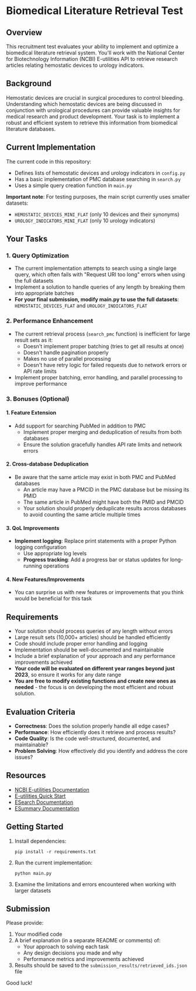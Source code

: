 # Biomedical Literature Retrieval Test

## Overview

This recruitment test evaluates your ability to implement and optimize a biomedical literature retrieval system. You'll work with the National Center for Biotechnology Information (NCBI) E-utilities API to retrieve research articles relating hemostatic devices to urology indicators.

## Background

Hemostatic devices are crucial in surgical procedures to control bleeding. Understanding which hemostatic devices are being discussed in conjunction with urological procedures can provide valuable insights for medical research and product development. Your task is to implement a robust and efficient system to retrieve this information from biomedical literature databases.

## Current Implementation

The current code in this repository:
- Defines lists of hemostatic devices and urology indicators in `config.py`
- Has a basic implementation of PMC database searching in `search.py`
- Uses a simple query creation function in `main.py`

**Important note**: For testing purposes, the main script currently uses smaller datasets:
- `HEMOSTATIC_DEVICES_MINI_FLAT` (only 10 devices and their synonyms)
- `UROLOGY_INDICATORS_MINI_FLAT` (only 10 urology indicators)

## Your Tasks

### 1. Query Optimization
- The current implementation attempts to search using a single large query, which often fails with "Request URI too long" errors when using the full datasets
- Implement a solution to handle queries of any length by breaking them into appropriate batches
- **For your final submission, modify main.py to use the full datasets**: `HEMOSTATIC_DEVICES_FLAT` and `UROLOGY_INDICATORS_FLAT`

### 2. Performance Enhancement
- The current retrieval process (`search_pmc` function) is inefficient for large result sets as it:
  - Doesn't implement proper batching (tries to get all results at once)
  - Doesn't handle pagination properly
  - Makes no use of parallel processing
  - Doesn't have retry logic for failed requests due to network errors or API rate limits
- Implement proper batching, error handling, and parallel processing to improve performance

### 3. Bonuses (Optional)

#### 1. Feature Extension
- Add support for searching PubMed in addition to PMC
  - Implement proper merging and deduplication of results from both databases
  - Ensure the solution gracefully handles API rate limits and network errors

#### 2. Cross-database Deduplication
- Be aware that the same article may exist in both PMC and PubMed databases
  - An article may have a PMCID in the PMC database but be missing its PMID
  - The same article in PubMed might have both the PMID and PMCID
  - Your solution should properly deduplicate results across databases to avoid counting the same article multiple times
#### 3. QoL Improvements
  - **Implement logging**: Replace print statements with a proper Python logging configuration
    - Use appropriate log levels
    - **Progress tracking**: Add a progress bar or status updates for long-running operations

#### 4. New Features/Improvements
- You can surprise us with new features or improvements that you think would be beneficial for this task

## Requirements

- Your solution should process queries of any length without errors
- Large result sets (10,000+ articles) should be handled efficiently
- Code should include proper error handling and logging
- Implementation should be well-documented and maintainable
- Include a brief explanation of your approach and any performance improvements achieved
- **Your code will be evaluated on different year ranges beyond just 2023**, so ensure it works for any date range
- **You are free to modify existing functions and create new ones as needed** - the focus is on developing the most efficient and robust solution.

## Evaluation Criteria

- **Correctness**: Does the solution properly handle all edge cases?
- **Performance**: How efficiently does it retrieve and process results?
- **Code Quality**: Is the code well-structured, documented, and maintainable?
- **Problem Solving**: How effectively did you identify and address the core issues?

## Resources

- [NCBI E-utilities Documentation](https://www.ncbi.nlm.nih.gov/books/NBK25501/)
- [E-utilities Quick Start](https://www.ncbi.nlm.nih.gov/books/NBK25500/)
- [ESearch Documentation](https://www.ncbi.nlm.nih.gov/books/NBK25499/#chapter4.ESearch)
- [ESummary Documentation](https://www.ncbi.nlm.nih.gov/books/NBK25499/#chapter4.ESummary)

## Getting Started

1. Install dependencies:
   ```
   pip install -r requirements.txt
   ```

2. Run the current implementation:
   ```
   python main.py
   ```

3. Examine the limitations and errors encountered when working with larger datasets

## Submission

Please provide:
1. Your modified code
2. A brief explanation (in a separate README or comments) of:
   - Your approach to solving each task
   - Any design decisions you made and why
   - Performance metrics and improvements achieved
3. Results should be saved to the `submission_results/retrieved_ids.json` file

Good luck!